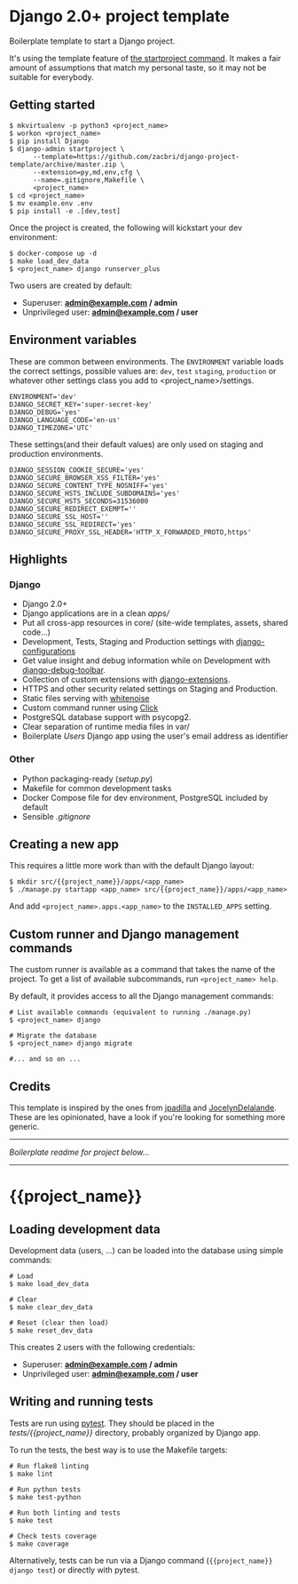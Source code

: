 # Django 2.0+ project template

Boilerplate template to start a Django project.

It's using the template feature of [the startproject command](https://docs.djangoproject.com/en/2.0/ref/django-admin/#startproject).
It makes a fair amount of assumptions that match my personal taste, so it may not be suitable for everybody.


## Getting started

    $ mkvirtualenv -p python3 <project_name>
    $ workon <project_name>
    $ pip install Django
    $ django-admin startproject \
          --template=https://github.com/zacbri/django-project-template/archive/master.zip \
          --extension=py,md,env,cfg \
          --name=.gitignore,Makefile \
          <project_name>
    $ cd <project_name>
    $ mv example.env .env
    $ pip install -e .[dev,test]

Once the project is created, the following will kickstart your dev environment:

    $ docker-compose up -d
    $ make load_dev_data
    $ <project_name> django runserver_plus

Two users are created by default:

- Superuser: **admin@example.com / admin**
- Unprivileged user: **admin@example.com / user**

## Environment variables

These are common between environments. The `ENVIRONMENT` variable loads the correct settings, possible values are: `dev`, `test` `staging`, `production` or whatever other settings class you add to <project_name>/settings.

    ENVIRONMENT='dev'
    DJANGO_SECRET_KEY='super-secret-key'
    DJANGO_DEBUG='yes'
    DJANGO_LANGUAGE_CODE='en-us'
    DJANGO_TIMEZONE='UTC'

These settings(and their default values) are only used on staging and production environments.

    DJANGO_SESSION_COOKIE_SECURE='yes'
    DJANGO_SECURE_BROWSER_XSS_FILTER='yes'
    DJANGO_SECURE_CONTENT_TYPE_NOSNIFF='yes'
    DJANGO_SECURE_HSTS_INCLUDE_SUBDOMAINS='yes'
    DJANGO_SECURE_HSTS_SECONDS=31536000
    DJANGO_SECURE_REDIRECT_EXEMPT=''
    DJANGO_SECURE_SSL_HOST=''
    DJANGO_SECURE_SSL_REDIRECT='yes'
    DJANGO_SECURE_PROXY_SSL_HEADER='HTTP_X_FORWARDED_PROTO,https'

## Highlights

### Django

- Django 2.0+
- Django applications are in a clean *apps/*
- Put all cross-app resources in core/ (site-wide templates, assets, shared code...)
- Development, Tests, Staging and Production settings with [django-configurations](https://django-configurations.readthedocs.org)
- Get value insight and debug information while on Development with [django-debug-toolbar](https://django-debug-toolbar.readthedocs.org).
- Collection of custom extensions with [django-extensions](http://django-extensions.readthedocs.org).
- HTTPS and other security related settings on Staging and Production.
- Static files serving with [whitenoise](http://whitenoise.evans.io/en/stable/django.html)
- Custom command runner using [Click](http://click.pocoo.org)
- PostgreSQL database support with psycopg2.
- Clear separation of runtime media files in var/
- Boilerplate *Users* Django app using the user's email address as identifier

### Other

- Python packaging-ready (*setup.py*)
- Makefile for common development tasks
- Docker Compose file for dev environment, PostgreSQL included by default
- Sensible *.gitignore*

## Creating a new app

This requires a little more work than with the default Django layout:

    $ mkdir src/{{project_name}}/apps/<app_name>
    $ ./manage.py startapp <app_name> src/{{project_name}}/apps/<app_name>

And add `<project_name>.apps.<app_name>` to the `INSTALLED_APPS` setting.

## Custom runner and Django management commands

The custom runner is available as a command that takes the name of the project.
To get a list of available subcommands, run `<project_name> help`.

By default, it provides access to all the Django management commands:

    # List available commands (equivalent to running ./manage.py)
    $ <project_name> django

    # Migrate the database
    $ <project_name> django migrate

    #... and so on ...

## Credits

This template is inspired by the ones from [jpadilla](https://github.com/jpadilla/django-project-template) and [JocelynDelalande](https://github.com/JocelynDelalande/django-project-template).
These are les opinionated, have a look if you're looking for something more generic.

__________
*Boilerplate readme for project below...*
__________

# {{project_name}}

## Loading development data

Development data (users, ...) can be loaded into the database using simple commands:

    # Load
    $ make load_dev_data

    # Clear
    $ make clear_dev_data

    # Reset (clear then load)
    $ make reset_dev_data

This creates 2 users with the following credentials:

- Superuser: **admin@example.com / admin**
- Unprivileged user: **admin@example.com / user**

## Writing and running tests

Tests are run using [pytest](https://docs.pytest.org).
They should be placed in the *tests/{{project_name}}* directory, probably organized by Django app.

To run the tests, the best way is to use the Makefile targets:

    # Run flake8 linting
    $ make lint

    # Run python tests
    $ make test-python

    # Run both linting and tests
    $ make test

    # Check tests coverage
    $ make coverage

Alternatively, tests can be run via a Django command (`{{project_name}} django test`) or directly with pytest.
